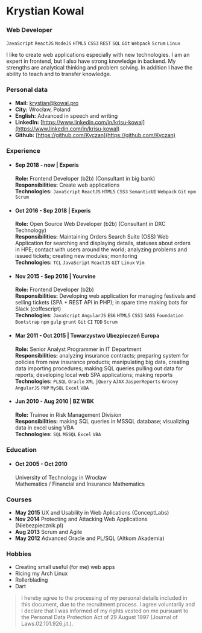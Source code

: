 # Krystian Kowal

### Web Developer

`JavaScript` `ReactJS` `NodeJS` `HTML5` `CSS3` `REST` `SQL` `Git` `Webpack` `Scrum` `Linux`

I like to create web applications especially with new technologies. I am an expert in frontend, but I also have strong knowledge in backend. My strengths are analytical thinking and problem solving. In addition I have the ability to teach and to transfer knowledge.

### Personal data

- **Mail:** [krystian@kowal.pro](mailto:krystian@kowal.pro)
- **City:** Wrocław, Poland
- **English:** Advanced in speech and writing
- **LinkedIn:** [https://www.linkedin.com/in/krisu-kowal](https://www.linkedin.com/in/krisu-kowal)
- **Github:** [https://github.com/Kyczan](https://github.com/Kyczan)

### Experience

- #### Sep 2018 - now | Experis

  **Role:** Frontend Developer (b2b) (Consultant in big bank)  
  **Responsibilities:** Create web applications  
  **Technologies:** `JavaScript` `ReactJS` `HTML5` `CSS3` `SemanticUI` `Webpack` `Git` `npm` `Scrum`

- #### Oct 2016 - Sep 2018 | Experis

  **Role:** Open Source Web Developer (b2b) (Consultant in DXC Technology)  
  **Responsibilities:** Maintaining Orders Search Suite (OSS) Web Application for searching and displaying details, statuses about orders in HPE; contact with users around the world; analyzing problems and issued tickets; creating new modules; monitoring  
  **Technologies:** `TCL` `JavaScript` `ReactJS` `GIT` `Linux` `Vim`

- #### Nov 2015 - Sep 2016 | Yourvine

  **Role:** Frontend Developer (b2b)  
  **Responsibilities:** Developing web application for managing festivals and selling tickets (SPA + REST API in PHP); in spare time making bots for Slack (coffescript)  
  **Technologies:** `JavaScript` `AngularJS` `ES6` `HTML5` `CSS3` `SASS` `Foundation` `Bootstrap` `npm` `gulp` `grunt` `Git` `CI` `TDD` `Scrum`

- #### Mar 2011 - Oct 2015 | Towarzystwo Ubezpieczeń Europa

  **Role:** Senior Analyst Programmer in IT Department  
  **Responsibilities:** analyzing insurance contracts; preparing system for policies from new insurance products; manipulating big data, creating data importing procedures; making SQL queries pulling out data for reports; developing local web SPA applications; making reports  
  **Technologies:** `PLSQL` `Oracle` `XML` `jQuery` `AJAX` `JasperReports` `Groovy` `AngularJS` `PHP` `MySQL` `Excel` `VBA`

- #### Jun 2010 - Aug 2010 | BZ WBK

  **Role:** Trainee in Risk Management Division  
  **Responsibilities:** making SQL queries in MSSQL database; visualizing data in excel using VBA  
  **Technologies:** `SQL` `MSSQL` `Excel` `VBA`

### Education

- #### Oct 2005 - Oct 2010

  University of Technology in Wrocław  
  Mathematics / Financial and Insurance Mathematics

### Courses

- **May 2015** UX and Usability in Web Aplications (ConceptLabs)
- **Nov 2014** Protecting and Attacking Web Applications (Niebezpiecznik.pl)
- **Aug 2013** Scrum and Agile
- **May 2012** Advanced Oracle and PL/SQL (Altkom Akademia)

### Hobbies

- Creating small useful (for me) web apps
- Ricing my Arch Linux
- Rollerblading
- Dart

> I hereby agree to the processing of my personal details included in this document, due to the recruitment process. I agree voluntarily and I declare that I was informed of my rights vested on me pursuant to the Personal Data Protection Act of 29 August 1997 (Journal of Laws.02.101.926.j.t.).
